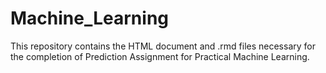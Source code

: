 # Machine_Learning

This repository contains the HTML document and .rmd files necessary for the completion of Prediction Assignment for Practical Machine Learning.
